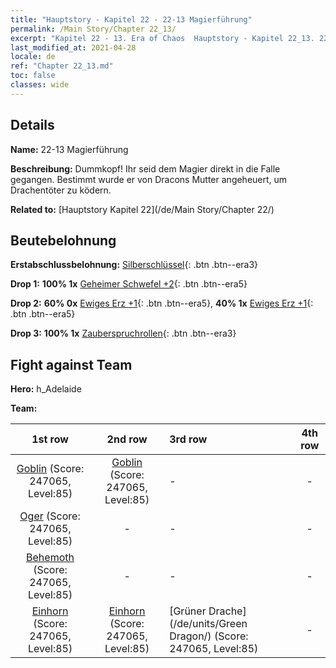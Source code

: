 ```yaml
---
title: "Hauptstory - Kapitel 22 - 22-13 Magierführung"
permalink: /Main Story/Chapter 22_13/
excerpt: "Kapitel 22 - 13. Era of Chaos  Hauptstory - Kapitel 22_13. 22-13 Magierführung"
last_modified_at: 2021-04-28
locale: de
ref: "Chapter 22_13.md"
toc: false
classes: wide
---
```


## Details

 **Name:** 22-13 Magierführung

 **Beschreibung:** Dummkopf! Ihr seid dem Magier direkt in die Falle gegangen. Bestimmt wurde er von Dracons Mutter angeheuert, um Drachentöter zu ködern.

 **Related to:** [Hauptstory Kapitel 22](/de/Main Story/Chapter 22/)

## Beutebelohnung

 **Erstabschlussbelohnung:** [Silberschlüssel](/ItemsDE/con_693/){: .btn .btn--era3}

 **Drop 1:** **100% 1x** [Geheimer Schwefel +2](/ItemsDE/mat_78/){: .btn .btn--era5}

 **Drop 2:** **60% 0x** [Ewiges Erz +1](/ItemsDE/mat_68/){: .btn .btn--era5}, **40% 1x** [Ewiges Erz +1](/ItemsDE/mat_68/){: .btn .btn--era5}

 **Drop 3:** **100% 1x** [Zauberspruchrollen](/ItemsDE/con_694/){: .btn .btn--era3}


## Fight against Team
 **Hero:** h_Adelaide

 **Team:**


  | 1st row | 2nd row | 3rd row | 4th row |
  |:----:|:----:|:----|:----:|
  | [Goblin](/de/units/Goblin/) (Score: 247065, Level:85)  | [Goblin](/de/units/Goblin/) (Score: 247065, Level:85)  | - | - |
  | [Oger](/de/units/Ogre/) (Score: 247065, Level:85)  | - | - | - |
  | [Behemoth](/de/units/Behemoth/) (Score: 247065, Level:85)  | - | - | - |
  | [Einhorn](/de/units/Unicorn/) (Score: 247065, Level:85)  | [Einhorn](/de/units/Unicorn/) (Score: 247065, Level:85)  | [Grüner Drache](/de/units/Green Dragon/) (Score: 247065, Level:85)  | - |


